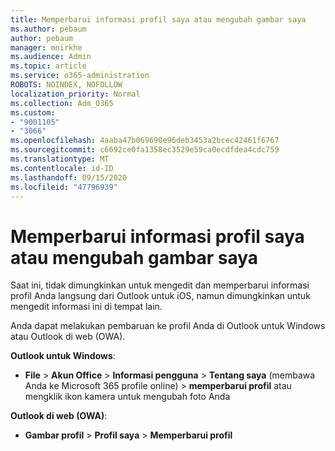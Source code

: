 ```yaml
---
title: Memperbarui informasi profil saya atau mengubah gambar saya
ms.author: pebaum
author: pebaum
manager: mnirkhe
ms.audience: Admin
ms.topic: article
ms.service: o365-administration
ROBOTS: NOINDEX, NOFOLLOW
localization_priority: Normal
ms.collection: Adm_O365
ms.custom:
- "9001105"
- "3066"
ms.openlocfilehash: 4aaba47b069690e96deb3453a2bcec42461f6767
ms.sourcegitcommit: c6692ce0fa1358ec3529e59ca0ecdfdea4cdc759
ms.translationtype: MT
ms.contentlocale: id-ID
ms.lasthandoff: 09/15/2020
ms.locfileid: "47796939"
---
```

# <a name="update-my-profile-information-or-change-my-picture"></a>Memperbarui informasi profil saya atau mengubah gambar saya

Saat ini, tidak dimungkinkan untuk mengedit dan memperbarui informasi profil Anda langsung dari Outlook untuk iOS, namun dimungkinkan untuk mengedit informasi ini di tempat lain. 

Anda dapat melakukan pembaruan ke profil Anda di Outlook untuk Windows atau Outlook di web (OWA). 

**Outlook untuk Windows**: 

- **File**  >  **Akun Office**  >  **Informasi pengguna**  >  **Tentang saya** (membawa Anda ke Microsoft 365 profile online) > **memperbarui profil** atau mengklik ikon kamera untuk mengubah foto Anda  
  
**Outlook di web (OWA)**: 

- **Gambar profil**  >  **Profil saya**  >  **Memperbarui profil**
